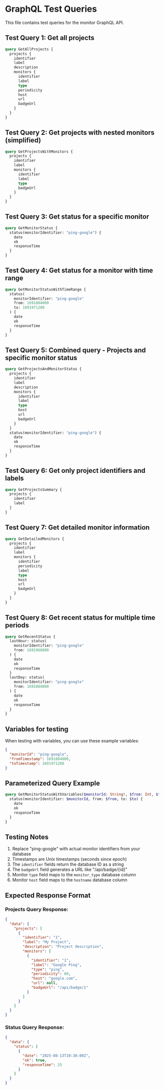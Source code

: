 # GraphQL Test Queries

This file contains test queries for the monitor GraphQL API.

## Test Query 1: Get all projects
```graphql
query GetAllProjects {
  projects {
    identifier
    label
    description
    monitors {
      identifier
      label
      type
      periodicity
      host
      url
      badgeUrl
    }
  }
}
```

## Test Query 2: Get projects with nested monitors (simplified)
```graphql
query GetProjectsWithMonitors {
  projects {
    identifier
    label
    monitors {
      identifier
      label
      type
      badgeUrl
    }
  }
}
```

## Test Query 3: Get status for a specific monitor
```graphql
query GetMonitorStatus {
  status(monitorIdentifier: "ping-google") {
    date
    ok
    responseTime
  }
}
```

## Test Query 4: Get status for a monitor with time range
```graphql
query GetMonitorStatusWithTimeRange {
  status(
    monitorIdentifier: "ping-google"
    from: 1691884800
    to: 1691971200
  ) {
    date
    ok
    responseTime
  }
}
```

## Test Query 5: Combined query - Projects and specific monitor status
```graphql
query GetProjectsAndMonitorStatus {
  projects {
    identifier
    label
    description
    monitors {
      identifier
      label
      type
      host
      url
      badgeUrl
    }
  }
  status(monitorIdentifier: "ping-google") {
    date
    ok
    responseTime
  }
}
```

## Test Query 6: Get only project identifiers and labels
```graphql
query GetProjectsSummary {
  projects {
    identifier
    label
  }
}
```

## Test Query 7: Get detailed monitor information
```graphql
query GetDetailedMonitors {
  projects {
    identifier
    label
    monitors {
      identifier
      periodicity
      label
      type
      host
      url
      badgeUrl
    }
  }
}
```

## Test Query 8: Get recent status for multiple time periods
```graphql
query GetRecentStatus {
  lastHour: status(
    monitorIdentifier: "ping-google"
    from: 1691968800
  ) {
    date
    ok
    responseTime
  }
  lastDay: status(
    monitorIdentifier: "ping-google"
    from: 1691884800
  ) {
    date
    ok
    responseTime
  }
}
```

## Variables for testing
When testing with variables, you can use these example variables:

```json
{
  "monitorId": "ping-google",
  "fromTimestamp": 1691884800,
  "toTimestamp": 1691971200
}
```

## Parameterized Query Example
```graphql
query GetMonitorStatusWithVariables($monitorId: String!, $from: Int, $to: Int) {
  status(monitorIdentifier: $monitorId, from: $from, to: $to) {
    date
    ok
    responseTime
  }
}
```

## Testing Notes

1. Replace "ping-google" with actual monitor identifiers from your database
2. Timestamps are Unix timestamps (seconds since epoch)
3. The `identifier` fields return the database ID as a string
4. The `badgeUrl` field generates a URL like "/api/badge/{id}"
5. Monitor `type` field maps to the `monitor_type` database column
6. Monitor `host` field maps to the `hostname` database column

## Expected Response Format

### Projects Query Response:
```json
{
  "data": {
    "projects": [
      {
        "identifier": "1",
        "label": "My Project",
        "description": "Project description",
        "monitors": [
          {
            "identifier": "1",
            "label": "Google Ping",
            "type": "ping",
            "periodicity": 60,
            "host": "google.com",
            "url": null,
            "badgeUrl": "/api/badge/1"
          }
        ]
      }
    ]
  }
}
```

### Status Query Response:
```json
{
  "data": {
    "status": [
      {
        "date": "2025-08-13T10:30:00Z",
        "ok": true,
        "responseTime": 25
      }
    ]
  }
}
```
